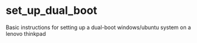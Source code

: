 # set_up_dual_boot
Basic instructions for setting up a dual-boot windows/ubuntu system on a lenovo thinkpad
